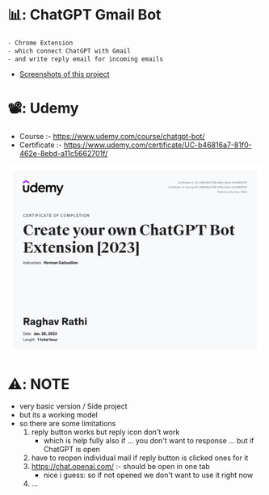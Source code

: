 # 📊: ChatGPT Gmail Bot

```
- Chrome Extension
- which connect ChatGPT with Gmail
- and write reply email for incoming emails
```

- [Screenshots of this project](./screenshots/)

# 📽️: Udemy

- Course :- https://www.udemy.com/course/chatgpt-bot/
- Certificate :- https://www.udemy.com/certificate/UC-b46816a7-81f0-462e-8ebd-a11c5662701f/

![Certificate](./screenshots/certificate.jpg)

# ⚠️: NOTE

- very basic version / Side project
- but its a working model
- so there are some limitations
  1. reply button works but reply icon don't work
     - which is help fully also if ... you don't want to response ... but if ChatGPT is open
  2. have to reopen individual mail if reply button is clicked ones for it
  3. https://chat.openai.com/ :- should be open in one tab
     - nice i guess: so if not opened we don't want to use it right now
  4. ...

